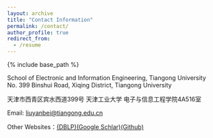 ```yaml
---
layout: archive
title: "Contact Information"
permalink: /contact/
author_profile: true
redirect_from:
  - /resume
---
```


{% include base_path %}


School of Electronic and Information Engineering, Tiangong University  
No. 399 Binshui Road, Xiqing District, Tiangong University  

天津市西青区宾水西道399号 天津工业大学 电子与信息工程学院4A516室  

Email: liuyanbei@tiangong.edu.cn  

Other Websites：[(DBLP)](https://dblp.org/search?q=yanbei+liu)[(Google Schlar)](https://scholar.google.com.hk/citations?user=JuNVa_IAAAAJ&hl=zh-CN)[(Github)](https://github.com/yanbeiliu)

